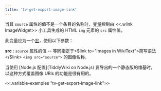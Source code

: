 ```yaml
---
title: 'tv-get-export-image-link'
---
```


当其 `source` 属性的值不是一个条目的名称时，[变量](Variables)控制由 <<.wlink ImageWidget>> 小工具生成的 HTML `img` 元素的 `src` 属性值。

此变量应为一个[宏](Macros)，使用以下参数：

**src**
: `source`  属性的值 -- 等同指定于<$link to="Images in WikiText">简写语法</$link> `<img src="source">` 的图像名称， 

当使用 [Node.js 配置](TiddlyWiki on Node.js) 要导出的一个静态版的维基时，以这种方式覆盖图像 URIs 的功能是很有用的。

<<.variable-examples "tv-get-export-image-link">>
